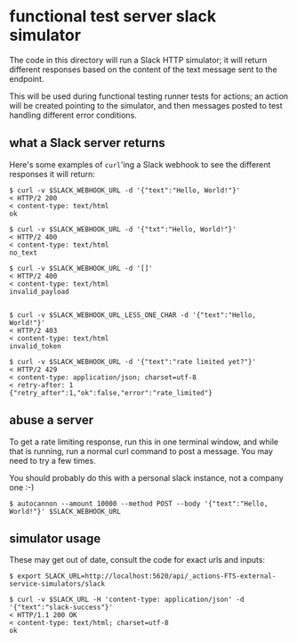 functional test server slack simulator
================================================================================

The code in this directory will run a Slack HTTP simulator; it will return
different responses based on the content of the text message sent to the
endpoint.

This will be used during functional testing runner tests for actions; an
action will be created pointing to the simulator, and then messages posted
to test handling different error conditions.


what a Slack server returns
--------------------------------------------------------------------------------

Here's some examples of `curl`'ing a Slack webhook to see the different
responses it will return:

```console
$ curl -v $SLACK_WEBHOOK_URL -d '{"text":"Hello, World!"}'
< HTTP/2 200
< content-type: text/html
ok

$ curl -v $SLACK_WEBHOOK_URL -d '{"txt":"Hello, World!"}'
< HTTP/2 400
< content-type: text/html
no_text

$ curl -v $SLACK_WEBHOOK_URL -d '[]'
< HTTP/2 400
< content-type: text/html
invalid_payload


$ curl -v $SLACK_WEBHOOK_URL_LESS_ONE_CHAR -d '{"text":"Hello, World!"}'
< HTTP/2 403
< content-type: text/html
invalid_token

$ curl -v $SLACK_WEBHOOK_URL -d '{"text":"rate limited yet?"}'
< HTTP/2 429
< content-type: application/json; charset=utf-8
< retry-after: 1
{"retry_after":1,"ok":false,"error":"rate_limited"}
```

abuse a server
--------------------------------------------------------------------------------

To get a rate limiting response, run this in one terminal window, and while
that is running, run a normal curl command to post a message.  You may need to
try a few times.

You should probably do this with a personal slack instance, not a company one :-)

```console
$ autocannon --amount 10000 --method POST --body '{"text":"Hello, World!"}' $SLACK_WEBHOOK_URL
```

simulator usage
--------------------------------------------------------------------------------

These may get out of date, consult the code for exact urls and inputs:

```console
$ export SLACK_URL=http://localhost:5620/api/_actions-FTS-external-service-simulators/slack

$ curl -v $SLACK_URL -H 'content-type: application/json' -d '{"text":"slack-success"}'
< HTTP/1.1 200 OK
< content-type: text/html; charset=utf-8
ok
```